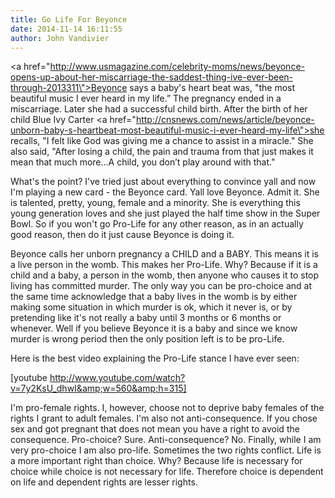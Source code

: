 ```yaml
---
title: Go Life For Beyonce
date: 2014-11-14 16:11:55
author: John Vandivier
---
```




<a href=\"http://www.usmagazine.com/celebrity-moms/news/beyonce-opens-up-about-her-miscarriage-the-saddest-thing-ive-ever-been-through-2013311\">Beyonce says</a> a baby's heart beat was, \"the most beautiful music I ever heard in my life.” The pregnancy ended in a miscarriage. Later she had a successful child birth. After the birth of her child Blue Ivy Carter <a href=\"http://cnsnews.com/news/article/beyonce-unborn-baby-s-heartbeat-most-beautiful-music-i-ever-heard-my-life\">she recalls</a>, \"I felt like God was giving me a chance to assist in a miracle.\" She also said, \"After losing a child, the pain and trauma from that just makes it mean that much more...A child, you don’t play around with that.\"

What's the point? I've tried just about everything to convince yall and now I'm playing a new card - the Beyonce card. Yall love Beyonce. Admit it. She is talented, pretty, young, female and a minority. She is everything this young generation loves and she just played the half time show in the Super Bowl. So if you won't go Pro-Life for any other reason, as in an actually good reason, then do it just cause Beyonce is doing it.

Beyonce calls her unborn pregnancy a CHILD and a BABY. This means it is a live person in the womb. This makes her Pro-Life. Why? Because if it is a child and a baby, a person in the womb, then anyone who causes it to stop living has committed murder. The only way you can be pro-choice and at the same time acknowledge that a baby lives in the womb is by either making some situation in which murder is ok, which it never is, or by pretending like it's not really a baby until 3 months or 6 months or whenever. Well if you believe Beyonce it is a baby and since we know murder is wrong period then the only position left is to be pro-Life.

Here is the best video explaining the Pro-Life stance I have ever seen:

[youtube http://www.youtube.com/watch?v=7y2KsU_dhwI&amp;w=560&amp;h=315]

I'm pro-female rights. I, however, choose not to deprive baby females of the rights I grant to adult females. I'm also not anti-consequence. If you chose sex and got pregnant that does not mean you have a right to avoid the consequence. Pro-choice? Sure. Anti-consequence? No. Finally, while I am very pro-choice I am also pro-life. Sometimes the two rights conflict. Life is a more important right than choice. Why? Because life is necessary for choice while choice is not necessary for life. Therefore choice is dependent on life and dependent rights are lesser rights.